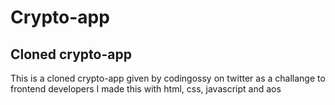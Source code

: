 # Crypto-app
## Cloned crypto-app

This is a cloned crypto-app given by codingossy on twitter as a challange to frontend developers
I made this with html, css, javascript and aos
